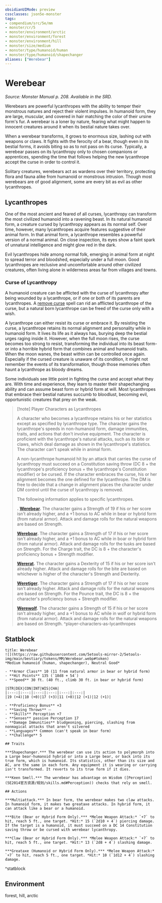 ```yaml
---
obsidianUIMode: preview
cssclasses: json5e-monster
tags:
- compendium/src/5e/mm
- monster/cr/5
- monster/environment/arctic
- monster/environment/forest
- monster/environment/hill
- monster/size/medium
- monster/type/humanoid/human
- monster/type/humanoid/shapechanger
aliases: ["Werebear"]
---
```

# Werebear
*Source: Monster Manual p. 208. Available in the SRD.*  

Werebears are powerful lycanthropes with the ability to temper their monstrous natures and reject their violent impulses. In humanoid form, they are large, muscular, and covered in hair matching the color of their ursine form's fur. A werebear is a loner by nature, fearing what might happen to innocent creatures around it when its bestial nature takes over.

When a werebear transforms, it grows to enormous size, lashing out with weapons or claws. It fights with the ferocity of a bear, though even in its bestial forms, it avoids biting so as to not pass on its curse. Typically, a werebear passes on its lycanthropy only to chosen companions or apprentices, spending the time that follows helping the new lycanthrope accept the curse in order to control it.

Solitary creatures, werebears act as wardens over their territory, protecting flora and fauna alike from humanoid or monstrous intrusion. Though most werebears are of good alignment, some are every bit as evil as other lycanthropes.

## Lycanthropes

One of the most ancient and feared of all curses, lycanthropy can transform the most civilized humanoid into a ravening beast. In its natural humanoid form, a creature cursed by lycanthropy appears as its normal self. Over time, however, many lycanthropes acquire features suggestive of their animal form. In that animal form, a lycanthrope resembles a powerful version of a normal animal. On close inspection, its eyes show a faint spark of unnatural intelligence and might glow red in the dark.

Evil lycanthropes hide among normal folk, emerging in animal form at night to spread terror and bloodshed, especially under a full moon. Good lycanthropes are reclusive and uncomfortable around other civilized creatures, often living alone in wilderness areas far from villages and towns.

### Curse of Lycanthropy

A humanoid creature can be afflicted with the curse of lycanthropy after being wounded by a lycanthrope, or if one or both of its parents are lycanthropes. A [remove curse](5E2014官方资源/spells/remove-curse.md) spell can rid an afflicted lycanthrope of the curse, but a natural born lycanthrope can be freed of the curse only with a wish.

A lycanthrope can either resist its curse or embrace it. By resisting the curse, a lycanthrope retains its normal alignment and personality while in humanoid form. It lives its life as it always has, burying deep the bestial urges raging inside it. However, when the full moon rises, the curse becomes too strong to resist, transforming the individual into its beast form-or into a horrible hybrid form that combines animal and humanoid traits. When the moon wanes, the beast within can be controlled once again. Especially if the cursed creature is unaware of its condition, it might not remember the events of its transformation, though those memories often haunt a lycanthrope as bloody dreams.

Some individuals see little point in fighting the curse and accept what they are. With time and experience, they learn to master their shapechanging ability and can assume beast form or hybrid form at will. Most lycanthropes that embrace their bestial natures succumb to bloodlust, becoming evil, opportunistic creatures that prey on the weak.

> [!note] Player Characters as Lycanthropes
> 
> A character who becomes a lycanthrope retains his or her statistics except as specified by lycanthrope type. The character gains the lycanthrope's speeds in non-humanoid form, damage immunities, traits, and actions that don't involve equipment. The character is proficient with the lycanthrope's natural attacks, such as its bite or claws, which deal damage as shown in the lycanthrope's statistics. The character can't speak while in animal form.
> 
> A non-lycanthrope humanoid hit by an attack that carries the curse of lycanthropy must succeed on a Constitution saving throw (DC 8 + the lycanthrope's proficiency bonus + the lycanthrope's Constitution modifier) or be cursed. If the character embraces the curse, his or her alignment becomes the one defined for the lycanthrope. The DM is free to decide that a change in alignment places the character under DM control until the curse of lycanthropy is removed.
> 
> The following information applies to specific lycanthropes.
> 
> **.** **[Werebear](5E2014官方资源/bestiary/humanoid/werebear.md).** The character gains a Strength of 19 if his or her score isn't already higher, and a +1 bonus to AC while in bear or hybrid form (from natural armor). Attack and damage rolls for the natural weapons are based on Strength.
> 
> **[Wereboar](5E2014官方资源/bestiary/humanoid/wereboar.md).** The character gains a Strength of 17 if his or her score isn't already higher, and a +1 bonus to AC while in boar or hybrid form (from natural armor). Attack and damage rolls for the tusks are based on Strength. For the Charge trait, the DC is 8 + the character's proficiency bonus + Strength modifier.
> 
> **[Wererat](5E2014官方资源/bestiary/humanoid/wererat.md).** The character gains a Dexterity of 15 if his or her score isn't already higher. Attack and damage rolls for the bite are based on whichever is higher of the character's Strength and Dexterity.
> 
> **[Weretiger](5E2014官方资源/bestiary/humanoid/weretiger.md).** The character gains a Strength of 17 if his or her score isn't already higher. Attack and damage rolls for the natural weapons are based on Strength. For the Pounce trait, the DC is 8 + the character's proficiency bonus + Strength modifier.
> 
> **[Werewolf](5E2014官方资源/bestiary/humanoid/werewolf.md).** The character gains a Strength of 15 if his or her score isn't already higher, and a +1 bonus to AC while in wolf or hybrid form (from natural armor). Attack and damage rolls for the natural weapons are based on Strength.
^player-characters-as-lycanthropes

## Statblock

```ad-statblock
title: Werebear
![](https://raw.githubusercontent.com/5etools-mirror-2/5etools-img/main/bestiary/tokens/MM/Werebear.webp#token)
*Medium humanoid (human, shapechanger), Neutral Good*

- **Armor Class** 10 (11 from natural armor in bear or hybrid form)
- **Hit Points** 135 (`18d8 + 54`)
- **Speed** 30 ft. (40 ft., climb 30 ft. in bear or hybrid form)

|STR|DEX|CON|INT|WIS|CHA|
|:---:|:---:|:---:|:---:|:---:|:---:|
|19 (+4)|10 (+0)|17 (+3)|11 (+0)|12 (+1)|12 (+1)|

- **Proficiency Bonus** +3
- **Saving Throws** ⏤
- **Skills** Perception +7
- **Senses** passive Perception 17
- **Damage Immunities** bludgeoning, piercing, slashing from nonmagical attacks that aren't silvered
- **Languages** Common (can't speak in bear form)
- **Challenge** 5

## Traits

***Shapechanger.*** The werebear can use its action to polymorph into a Large bear-humanoid hybrid or into a Large bear, or back into its true form, which is humanoid. Its statistics, other than its size and AC, are the same in each form. Any equipment it is wearing or carrying isn't transformed. It reverts to its true form if it dies.

***Keen Smell.*** The werebear has advantage on Wisdom ([Perception](5E2014官方资源/规则/skills.md#Perception)) checks that rely on smell.

## Actions

***Multiattack.*** In bear form, the werebear makes two claw attacks. In humanoid form, it makes two greataxe attacks. In hybrid form, it can attack like a bear or a humanoid.

***Bite (Bear or Hybrid Form Only).*** *Melee Weapon Attack:* `+7` to hit, reach 5 ft., one target. *Hit:* 15 (`2d10 + 4`) piercing damage. If the target is a humanoid, it must succeed on a DC 14 Constitution saving throw or be cursed with werebear lycanthropy.

***Claw (Bear or Hybrid Form Only).*** *Melee Weapon Attack:* `+7` to hit, reach 5 ft., one target. *Hit:* 13 (`2d8 + 4`) slashing damage.

***Greataxe (Humanoid or Hybrid Form Only).*** *Melee Weapon Attack:* `+7` to hit, reach 5 ft., one target. *Hit:* 10 (`1d12 + 4`) slashing damage.
```
^statblock

## Environment

forest, hill, arctic